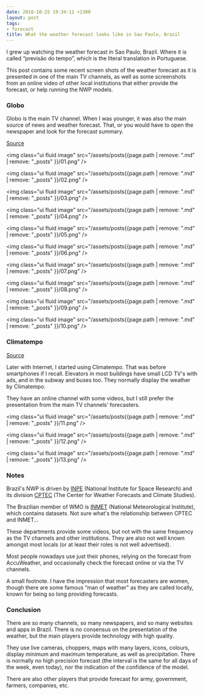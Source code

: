 ```yaml
---
date: 2018-10-25 19:34:11 +1300
layout: post
tags:
- forecast
title: What the weather forecast looks like in Sao Paulo, Brazil
---
```


I grew up watching the weather forecast in Sao Paulo, Brazil. Where it is
called &ldquo;previs&atilde;o do tempo&rdquo;, which is the literal translation
in Portuguese.

This post contains some recent screen shots of the weather forecast as it is
presented in one of the main TV channels, as well as some screenshots from an
online video of other local institutions that either provide the forecast, or
help running the NWP models.

<!--more-->

### Globo

Globo is the main TV channel. When I was younger, it was also the main source
of news and weather forecast. That, or you would have to open the newspaper and
look for the forecast summary.

[Source](https://www.youtube.com/watch?v=dBcOLbpTGRE)


<img class="ui fluid image" src="/assets/posts{{page.path | remove: ".md" | remove: "_posts" }}/01.png" />



<img class="ui fluid image" src="/assets/posts{{page.path | remove: ".md" | remove: "_posts" }}/02.png" />



<img class="ui fluid image" src="/assets/posts{{page.path | remove: ".md" | remove: "_posts" }}/03.png" />



<img class="ui fluid image" src="/assets/posts{{page.path | remove: ".md" | remove: "_posts" }}/04.png" />



<img class="ui fluid image" src="/assets/posts{{page.path | remove: ".md" | remove: "_posts" }}/05.png" />



<img class="ui fluid image" src="/assets/posts{{page.path | remove: ".md" | remove: "_posts" }}/06.png" />



<img class="ui fluid image" src="/assets/posts{{page.path | remove: ".md" | remove: "_posts" }}/07.png" />



<img class="ui fluid image" src="/assets/posts{{page.path | remove: ".md" | remove: "_posts" }}/08.png" />



<img class="ui fluid image" src="/assets/posts{{page.path | remove: ".md" | remove: "_posts" }}/09.png" />



<img class="ui fluid image" src="/assets/posts{{page.path | remove: ".md" | remove: "_posts" }}/10.png" />


### Climatempo

[Source](https://www.youtube.com/watch?v=TsdQtPYF8Qo)

Later with Internet, I started using Climatempo. That was before smartphones if I recall.
Elevators in most buildings have small LCD TV's with ads, and in the subway and buses too.
They normally display the weather by Climatempo.

They have an online channel with some videos, but I still prefer the presentation from the
main TV channels' forecasters.


<img class="ui fluid image" src="/assets/posts{{page.path | remove: ".md" | remove: "_posts" }}/11.png" />



<img class="ui fluid image" src="/assets/posts{{page.path | remove: ".md" | remove: "_posts" }}/12.png" />



<img class="ui fluid image" src="/assets/posts{{page.path | remove: ".md" | remove: "_posts" }}/13.png" />


### Notes

Brazil's NWP is driven by [INPE](https://inpe.br) (National Institute
for Space Research) and its division [CPTEC](https://www.cptec.inpe.br/)
(The Center for Weather Forecasts and Climate Studies).

The Brazilian member of WMO is [INMET](http://www.inmet.gov.br)
(National Meteorological Institute), which contains datasets. Not sure what's
the relationship between CPTEC and INMET...

These departments provide some videos, but not with the same frequency as
the TV channels and other institutions. They are also not well known amongst
most locals (or at least their roles is not well advertised).

Most people nowadays use just their phones, relying on the forecast
from AccuWeather, and occasionally check the forecast online or via the
TV channels.

A small footnote. I have the impression that most forecasters are women, though
there are some famous &ldquo;man of weather&rdquo; as they are called locally, known for
being so long providing forecasts.

### Conclusion

There are so many channels, so many newspapers, and so many websites and apps
in Brazil. There is no consensus on the presentation of the weather, but the
main players provide technology with high quality.

They use live cameras, choppers, maps with many layers, icons, colours, display
minimum and maximum temperature, as well as precipitation. There is normally no
high precision forecast (the interval is the same for all days of the week,
even today), nor the indication of the confidence of the model.

There are also other players that provide forecast for army, government, farmers,
companies, etc.
